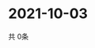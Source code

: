 # 2021-10-03
  共 0条

  <!-- BEGIN -->
  <!-- 最后更新时间Sun Oct 03 2021 00:18:17 GMT+0000 (Coordinated Universal Time) -->
  
  <!-- END -->
  
  